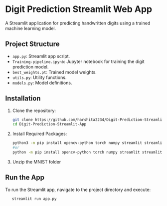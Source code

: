 # Digit Prediction Streamlit Web App

A Streamlit application for predicting handwritten digits using a trained machine learning model.

## Project Structure

- `app.py`: Streamlit app script.
- `Training-pipeline.ipynb`: Jupyter notebook for training the digit prediction model.
- `best_weights.pt`: Trained model weights.
- `utils.py`: Utility functions.
- `models.py`: Model definitions.

## Installation

1. Clone the repository:
   ```bash
   git clone https://github.com/harshita2234/Digit-Prediction-Streamlit-App.git
   cd Digit-Prediction-Streamlit-App

2. Install Required Packages:
   ```bash
   python3 -m pip install opencv-python torch numpy streamlit streamlit-drawable-canvas plotly torchvision pandas matplotlib tqdm
   #or
   python -m pip install opencv-python torch numpy streamlit streamlit-drawable-canvas plotly torchvision pandas matplotlib tqdm
3. Unzip the MNIST folder

## Run the App
To run the Streamlit app, navigate to the project directory and execute:
```bash
   streamlit run app.py

